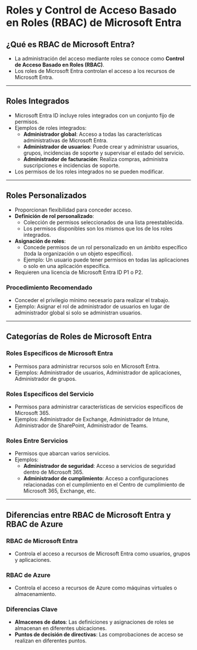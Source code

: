 # Roles y Control de Acceso Basado en Roles (RBAC) de Microsoft Entra

## ¿Qué es RBAC de Microsoft Entra?
- La administración del acceso mediante roles se conoce como **Control de Acceso Basado en Roles (RBAC)**.
- Los roles de Microsoft Entra controlan el acceso a los recursos de Microsoft Entra.

---

## Roles Integrados
- Microsoft Entra ID incluye roles integrados con un conjunto fijo de permisos.
- Ejemplos de roles integrados:
  - **Administrador global**: Acceso a todas las características administrativas de Microsoft Entra.
  - **Administrador de usuarios**: Puede crear y administrar usuarios, grupos, incidencias de soporte y supervisar el estado del servicio.
  - **Administrador de facturación**: Realiza compras, administra suscripciones e incidencias de soporte.
- Los permisos de los roles integrados no se pueden modificar.

---

## Roles Personalizados
- Proporcionan flexibilidad para conceder acceso.
- **Definición de rol personalizado**:
  - Colección de permisos seleccionados de una lista preestablecida.
  - Los permisos disponibles son los mismos que los de los roles integrados.
- **Asignación de roles**:
  - Concede permisos de un rol personalizado en un ámbito específico (toda la organización o un objeto específico).
  - Ejemplo: Un usuario puede tener permisos en todas las aplicaciones o solo en una aplicación específica.
- Requieren una licencia de Microsoft Entra ID P1 o P2.

### Procedimiento Recomendado
- Conceder el privilegio mínimo necesario para realizar el trabajo.
- Ejemplo: Asignar el rol de administrador de usuarios en lugar de administrador global si solo se administran usuarios.

---

## Categorías de Roles de Microsoft Entra

### Roles Específicos de Microsoft Entra
- Permisos para administrar recursos solo en Microsoft Entra.
- Ejemplos: Administrador de usuarios, Administrador de aplicaciones, Administrador de grupos.

### Roles Específicos del Servicio
- Permisos para administrar características de servicios específicos de Microsoft 365.
- Ejemplos: Administrador de Exchange, Administrador de Intune, Administrador de SharePoint, Administrador de Teams.

### Roles Entre Servicios
- Permisos que abarcan varios servicios.
- Ejemplos:
  - **Administrador de seguridad**: Acceso a servicios de seguridad dentro de Microsoft 365.
  - **Administrador de cumplimiento**: Acceso a configuraciones relacionadas con el cumplimiento en el Centro de cumplimiento de Microsoft 365, Exchange, etc.

---

## Diferencias entre RBAC de Microsoft Entra y RBAC de Azure

### RBAC de Microsoft Entra
- Controla el acceso a recursos de Microsoft Entra como usuarios, grupos y aplicaciones.

### RBAC de Azure
- Controla el acceso a recursos de Azure como máquinas virtuales o almacenamiento.

### Diferencias Clave
- **Almacenes de datos**: Las definiciones y asignaciones de roles se almacenan en diferentes ubicaciones.
- **Puntos de decisión de directivas**: Las comprobaciones de acceso se realizan en diferentes puntos.
